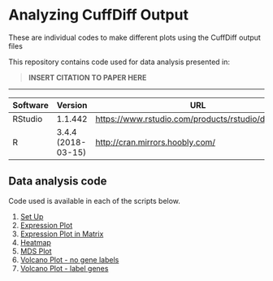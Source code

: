 # Analyzing CuffDiff Output
These are individual codes to make different plots using the CuffDiff output files


This repository contains code used for data analysis presented in: 

> **INSERT CITATION TO PAPER HERE**

----

| Software | Version | URL | 
| --- | --- | --- |
| RStudio | 1.1.442 | https://www.rstudio.com/products/rstudio/download/ |
| R | 3.4.4 (2018-03-15) | http://cran.mirrors.hoobly.com/  |


## Data analysis code

Code used is available in each of the scripts below.

1. [Set Up](address)
1. [Expression Plot](address)
1. [Expression Plot in Matrix](address)
1. [Heatmap](address)
1. [MDS Plot](address)
1. [Volcano Plot - no gene labels](address)
1. [Volcano Plot - label genes](address)
